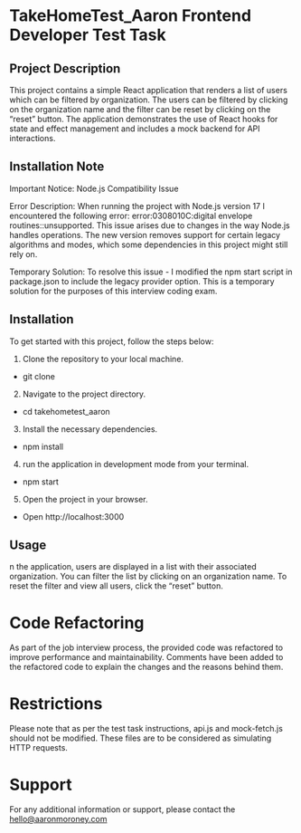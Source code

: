 # TakeHomeTest_Aaron Frontend Developer Test Task

## Project Description
This project contains a simple React application that renders a list of users which can be filtered by organization. The users can be filtered by clicking on the organization name and the filter can be reset by clicking on the “reset” button. The application demonstrates the use of React hooks for state and effect management and includes a mock backend for API interactions.

## Installation Note

Important Notice: 
Node.js Compatibility Issue

Error Description:
When running the project with Node.js version 17 I encountered the following error: error:0308010C:digital envelope routines::unsupported. This issue arises due to changes in the way Node.js handles  operations. The new version removes support for certain legacy algorithms and modes, which some dependencies in this project might still rely on.

Temporary Solution:
To resolve this issue - I modified the npm start script in package.json to include the legacy provider option. This is a temporary solution for the purposes of this interview coding exam. 

## Installation

To get started with this project, follow the steps below:

1. Clone the repository to your local machine.
  - git clone <repository-url>
2. Navigate to the project directory.
  - cd takehometest_aaron
3. Install the necessary dependencies.
  - npm install
4. run the application in development mode from your terminal.
  - npm start
5. Open the project in your browser.
  - Open http://localhost:3000

## Usage
n the application, users are displayed in a list with their associated organization. You can filter the list by clicking on an organization name. To reset the filter and view all users, click the “reset” button.

# Code Refactoring
As part of the job interview process, the provided code was refactored to improve performance and maintainability. Comments have been added to the refactored code to explain the changes and the reasons behind them.

# Restrictions
Please note that as per the test task instructions, api.js and mock-fetch.js should not be modified. These files are to be considered as simulating HTTP requests.

# Support
For any additional information or support, please contact the hello@aaronmoroney.com





